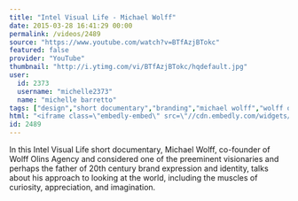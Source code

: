 ```yaml
---
title: "Intel Visual Life - Michael Wolff"
date: 2015-03-28 16:41:29 00:00
permalink: /videos/2489
source: "https://www.youtube.com/watch?v=BTfAzjBTokc"
featured: false
provider: "YouTube"
thumbnail: "http://i.ytimg.com/vi/BTfAzjBTokc/hqdefault.jpg"
user:
  id: 2373
  username: "michelle2373"
  name: "michelle barretto"
tags: ["design","short documentary","branding","michael wolff","wolff olins"]
html: "<iframe class=\"embedly-embed\" src=\"//cdn.embedly.com/widgets/media.html?src=http%3A%2F%2Fwww.youtube.com%2Fembed%2FBTfAzjBTokc%3Fwmode%3Dtransparent%26feature%3Doembed&wmode=transparent&url=https%3A%2F%2Fwww.youtube.com%2Fwatch%3Fv%3DBTfAzjBTokc&image=http%3A%2F%2Fi.ytimg.com%2Fvi%2FBTfAzjBTokc%2Fhqdefault.jpg&key=daaebf4d9cdd46779200162d0ca86e20&type=text%2Fhtml&schema=youtube\" width=\"854\" height=\"480\" scrolling=\"no\" frameborder=\"0\" allowfullscreen></iframe>"
id: 2489
---
```


In this Intel Visual Life short documentary, Michael Wolff, co-founder of Wolff Olins Agency and considered one of the preeminent visionaries and perhaps the father of 20th century brand expression and identity, talks about his approach to looking at the world, including the muscles of curiosity, appreciation, and imagination.